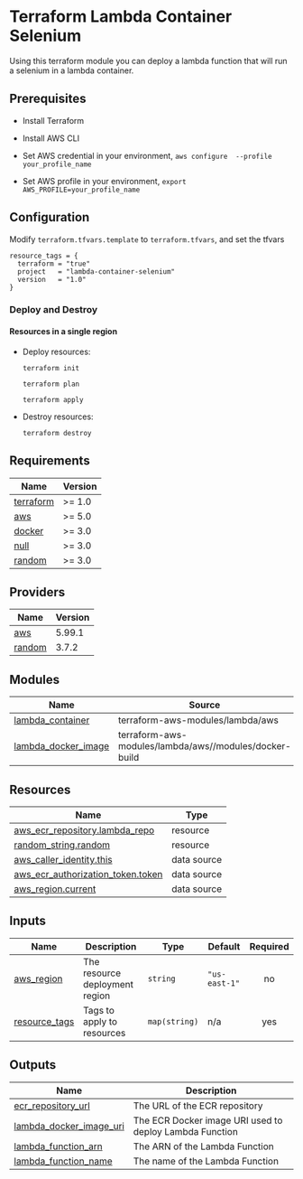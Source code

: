 # Terraform Lambda Container Selenium

Using this terraform module you can deploy a lambda function that will run a selenium in a lambda container.

## Prerequisites

- Install Terraform

- Install AWS CLI

- Set AWS credential in your environment, ```aws configure  --profile your_profile_name```

- Set AWS profile in your environment, ```export AWS_PROFILE=your_profile_name```

## Configuration

Modify ```terraform.tfvars.template``` to ```terraform.tfvars```, and set the tfvars

```
resource_tags = {
  terraform = "true"
  project   = "lambda-container-selenium"
  version   = "1.0"
}
```

### Deploy and Destroy

#### Resources in a single region

- Deploy resources:

   `terraform init`

   `terraform plan`

   `terraform apply`

- Destroy resources:

   `terraform destroy`


<!-- BEGIN_TF_DOCS -->
## Requirements

| Name | Version |
|------|---------|
| <a name="requirement_terraform"></a> [terraform](#requirement\_terraform) | >= 1.0 |
| <a name="requirement_aws"></a> [aws](#requirement\_aws) | >= 5.0 |
| <a name="requirement_docker"></a> [docker](#requirement\_docker) | >= 3.0 |
| <a name="requirement_null"></a> [null](#requirement\_null) | >= 3.0 |
| <a name="requirement_random"></a> [random](#requirement\_random) | >= 3.0 |

## Providers

| Name | Version |
|------|---------|
| <a name="provider_aws"></a> [aws](#provider\_aws) | 5.99.1 |
| <a name="provider_random"></a> [random](#provider\_random) | 3.7.2 |

## Modules

| Name | Source | Version |
|------|--------|---------|
| <a name="module_lambda_container"></a> [lambda\_container](#module\_lambda\_container) | terraform-aws-modules/lambda/aws | 7.21.0 |
| <a name="module_lambda_docker_image"></a> [lambda\_docker\_image](#module\_lambda\_docker\_image) | terraform-aws-modules/lambda/aws//modules/docker-build | 7.21.0 |

## Resources

| Name | Type |
|------|------|
| [aws_ecr_repository.lambda_repo](https://registry.terraform.io/providers/hashicorp/aws/latest/docs/resources/ecr_repository) | resource |
| [random_string.random](https://registry.terraform.io/providers/hashicorp/random/latest/docs/resources/string) | resource |
| [aws_caller_identity.this](https://registry.terraform.io/providers/hashicorp/aws/latest/docs/data-sources/caller_identity) | data source |
| [aws_ecr_authorization_token.token](https://registry.terraform.io/providers/hashicorp/aws/latest/docs/data-sources/ecr_authorization_token) | data source |
| [aws_region.current](https://registry.terraform.io/providers/hashicorp/aws/latest/docs/data-sources/region) | data source |

## Inputs

| Name | Description | Type | Default | Required |
|------|-------------|------|---------|:--------:|
| <a name="input_aws_region"></a> [aws\_region](#input\_aws\_region) | The resource deployment region | `string` | `"us-east-1"` | no |
| <a name="input_resource_tags"></a> [resource\_tags](#input\_resource\_tags) | Tags to apply to resources | `map(string)` | n/a | yes |

## Outputs

| Name | Description |
|------|-------------|
| <a name="output_ecr_repository_url"></a> [ecr\_repository\_url](#output\_ecr\_repository\_url) | The URL of the ECR repository |
| <a name="output_lambda_docker_image_uri"></a> [lambda\_docker\_image\_uri](#output\_lambda\_docker\_image\_uri) | The ECR Docker image URI used to deploy Lambda Function |
| <a name="output_lambda_function_arn"></a> [lambda\_function\_arn](#output\_lambda\_function\_arn) | The ARN of the Lambda Function |
| <a name="output_lambda_function_name"></a> [lambda\_function\_name](#output\_lambda\_function\_name) | The name of the Lambda Function |
<!-- END_TF_DOCS -->
